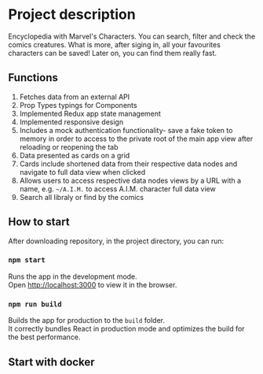 # Project description

Encyclopedia with Marvel's Characters. You can search, filter and check the comics creatures.
What is more, after siging in, all your favourites characters can be saved! Later on, you can find them really fast.

## Functions

1. Fetches data from an external API
2. Prop Types typings for Components
3. Implemented Redux app state management
4. Implemented responsive design
5. Includes a mock authentication functionality- save a fake token to memory in order to access to the private root of the main app view after reloading or reopening the tab
6. Data presented as cards on a grid
7. Cards include shortened data from their respective data nodes and navigate to full data view when clicked
8. Allows users to access respective data nodes views by a URL with a name, e.g. `~/A.I.M.` to access A.I.M. character full data view
9. Search all libraly or find by the comics

## How to start

After downloading repository, in the project directory, you can run:

### `npm start`

Runs the app in the development mode.\
Open [http://localhost:3000](http://localhost:3000) to view it in the browser.

### `npm run build`

Builds the app for production to the `build` folder.\
It correctly bundles React in production mode and optimizes the build for the best performance.

## Start with docker
